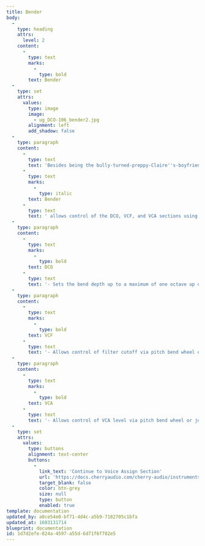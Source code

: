 ```yaml
---
title: Bender
body:
  -
    type: heading
    attrs:
      level: 2
    content:
      -
        type: text
        marks:
          -
            type: bold
        text: Bender
  -
    type: set
    attrs:
      values:
        type: image
        image:
          - ug_DCO-106_bender2.jpg
        alignment: left
        add_shadow: false
  -
    type: paragraph
    content:
      -
        type: text
        text: 'Besides being the bully-turned-preppy-Claire''s-boyfriend in "The Breakfast Club," '
      -
        type: text
        marks:
          -
            type: italic
        text: Bender
      -
        type: text
        text: ' allows control of the DCO, VCF, and VCA sections using a controller''s pitch bend wheel or joystick.'
  -
    type: paragraph
    content:
      -
        type: text
        marks:
          -
            type: bold
        text: DCO
      -
        type: text
        text: '- Sets the bend depth up to a maximum of one octave up or down.'
  -
    type: paragraph
    content:
      -
        type: text
        marks:
          -
            type: bold
        text: VCF
      -
        type: text
        text: '- Allows control of filter cutoff via pitch bend wheel or joystick. At maximum setting, it covers the entire cutoff range in either direction.'
  -
    type: paragraph
    content:
      -
        type: text
        marks:
          -
            type: bold
        text: VCA
      -
        type: text
        text: '- Allows control of VCA level via pitch bend wheel or joystick. At maximum setting it adds or subtracts 10 db in either direction.'
  -
    type: set
    attrs:
      values:
        type: buttons
        alignment: text-center
        buttons:
          -
            link_text: 'Continue to Voice Assign Section'
            url: 'https://docs.cherryaudio.com/cherry-audio/instruments/dco-106/voice-assign'
            target_blank: false
            color: btn-grey
            size: null
            type: button
            enabled: true
template: documentation
updated_by: a0ce54e0-bf71-4d4c-a5b9-7182705c1bfa
updated_at: 1603131714
blueprint: documentation
id: 1d7d2efe-824a-4597-a55d-6d71f6f782e5
---
```

